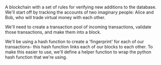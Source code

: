 A blockchain with a set of rules for verifying new additions to the database. We'll start off by tracking the accounts of two imaginary people: Alice and Bob, who will trade virtual money with each other.

We'll need to create a transaction pool of incoming transactions, validate those transactions, and make them into a block.

We'll be using a hash function to create a 'fingerprint' for each of our transactions- this hash function links each of our blocks to each other. To make this easier to use, we'll define a helper function to wrap the python hash function that we're using.
